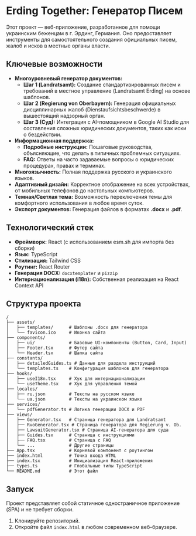 # Erding Together: Генератор Писем

Этот проект — веб-приложение, разработанное для помощи украинским беженцам в г. Эрдинг, Германия. Оно предоставляет инструменты для самостоятельного создания официальных писем, жалоб и исков в местные органы власти.

## Ключевые возможности

- **Многоуровневый генератор документов:**
  - **Шаг 1 (Landratsamt):** Создание стандартизированных писем и требований в местное управление (Landratsamt Erding) на основе шаблонов.
  - **Шаг 2 (Regierung von Oberbayern):** Генерация официальных дисциплинарных жалоб (Dienstaufsichtsbeschwerde) в вышестоящий надзорный орган.
  - **Шаг 3 (Суд):** Интеграция с AI-помощником в Google AI Studio для составления сложных юридических документов, таких как иски о бездействии.
- **Информационная поддержка:**
  - **Подробные инструкции:** Пошаговые руководства, объясняющие, что делать в типичных проблемных ситуациях.
  - **FAQ:** Ответы на часто задаваемые вопросы о юридических процедурах, правах и терминах.
- **Многоязычность:** Полная поддержка русского и украинского языков.
- **Адаптивный дизайн:** Корректное отображение на всех устройствах, от мобильных телефонов до настольных компьютеров.
- **Темная/Светлая тема:** Возможность переключения темы для комфортного использования в любое время суток.
- **Экспорт документов:** Генерация файлов в форматах **.docx** и **.pdf**.

## Технологический стек

- **Фреймворк:** React (с использованием esm.sh для импорта без сборки)
- **Язык:** TypeScript
- **Стилизация:** Tailwind CSS
- **Роутинг:** React Router
- **Генерация DOCX:** `docxtemplater` и `pizzip`
- **Интернационализация (i18n):** Собственная реализация на React Context API

## Структура проекта

```
/
├── assets/
│   ├── templates/      # Шаблоны .docx для генератора
│   └── favicon.ico     # Иконка сайта
├── components/
│   ├── ui/             # Базовые UI-компоненты (Button, Card, Input)
│   ├── Footer.tsx      # Футер сайта
│   └── Header.tsx      # Шапка сайта
├── constants/
│   ├── detailedGuides.ts # Данные для раздела инструкций
│   └── templates.ts    # Конфигурация шаблонов для генератора
├── hooks/
│   ├── useI18n.tsx     # Хук для интернационализации
│   └── useTheme.tsx    # Хук для управления темой
├── locales/
│   ├── ru.json         # Тексты на русском языке
│   └── ua.json         # Тексты на украинском языке
├── services/
│   └── pdfGenerator.ts # Логика генерации DOCX и PDF
├── views/
│   ├── Generator.tsx   # Страница генератора для Landratsamt
│   ├── RvoGenerator.tsx # Страница генератора для Regierung v. Ob.
│   ├── LawsuitGenerator.tsx # Страница AI-генератора для суда
│   ├── Guides.tsx      # Страница с инструкциями
│   ├── FAQ.tsx         # Страница с FAQ
│   └── ...             # Другие страницы
├── App.tsx             # Корневой компонент с роутингом
├── index.html          # Точка входа HTML
├── index.tsx           # Инициализация React-приложения
├── types.ts            # Глобальные типы TypeScript
└── README.md           # Этот файл
```

## Запуск

Проект представляет собой статичное одностраничное приложение (SPA) и не требует сборки.

1.  Клонируйте репозиторий.
2.  Откройте файл `index.html` в любом современном веб-браузере.
